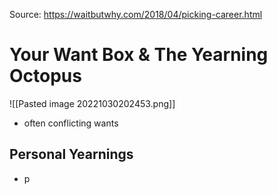 Source: https://waitbutwhy.com/2018/04/picking-career.html

# Your Want Box & The Yearning Octopus

![[Pasted image 20221030202453.png]]

- often conflicting wants

## Personal Yearnings
- p